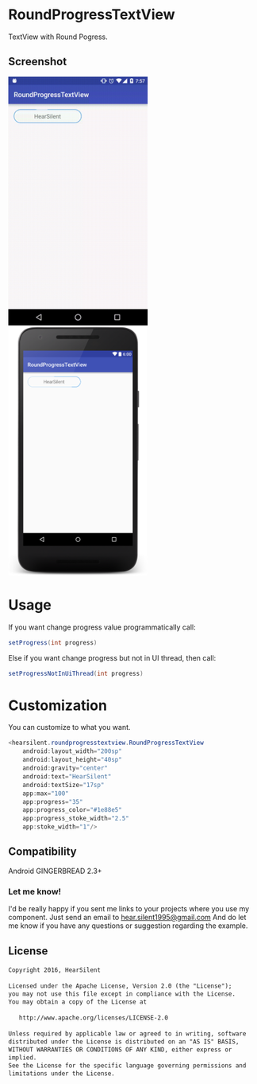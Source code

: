 # RoundProgressTextView

TextView with Round Pogress.

## Screenshot
<img src="https://raw.githubusercontent.com/hearsilent/RoundProgressTextView/master/screenshots/screenrecord.gif" height="500">
<img src="https://raw.githubusercontent.com/hearsilent/RoundProgressTextView/master/screenshots/layout-2016-02-29-172603.png" height="500">

# Usage

If you want change progress value programmatically call:
```java
setProgress(int progress)
```
Else if you want change progress but not in UI thread, then call:
```java
setProgressNotInUiThread(int progress)
```


# Customization

You can customize to what you want.
```java
<hearsilent.roundprogresstextview.RoundProgressTextView
	android:layout_width="200sp"
	android:layout_height="40sp"
	android:gravity="center"
	android:text="HearSilent"
	android:textSize="17sp"
	app:max="100"
	app:progress="35"
	app:progress_color="#1e88e5"
	app:progress_stoke_width="2.5"
	app:stoke_width="1"/>
```

## Compatibility

Android GINGERBREAD 2.3+

### Let me know!

I'd be really happy if you sent me links to your projects where you use my component. Just send an email to hear.silent1995@gmail.com And do let me know if you have any questions or suggestion regarding the example. 

## License

    Copyright 2016, HearSilent

    Licensed under the Apache License, Version 2.0 (the "License");
    you may not use this file except in compliance with the License.
    You may obtain a copy of the License at

       http://www.apache.org/licenses/LICENSE-2.0

    Unless required by applicable law or agreed to in writing, software
    distributed under the License is distributed on an "AS IS" BASIS,
    WITHOUT WARRANTIES OR CONDITIONS OF ANY KIND, either express or implied.
    See the License for the specific language governing permissions and
    limitations under the License.
